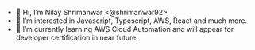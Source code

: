 - 👋 Hi, I’m Nilay Shrimanwar <@shrimanwar92>
- 👀 I’m interested in Javascript, Typescript, AWS, React and much more.
- 🌱 I’m currently learning AWS Cloud Automation and will appear for developer certification in near future.

<!---
- 💞️ I’m looking to collaborate on 
- 📫 How to reach me 

shrimanwar92/shrimanwar92 is a ✨ special ✨ repository because its `README.md` (this file) appears on your GitHub profile.
You can click the Preview link to take a look at your changes.
--->
